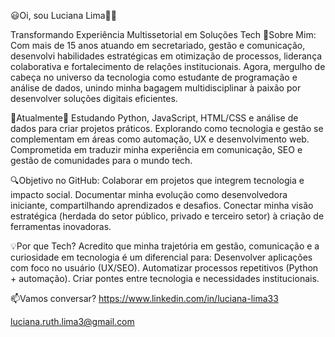 😃Oi, sou Luciana Lima🫶🏽

 Transformando Experiência Multissetorial em Soluções Tech
📌Sobre Mim:
Com mais de 15 anos atuando em secretariado, gestão e comunicação, desenvolvi habilidades estratégicas em otimização de processos, liderança colaborativa e fortalecimento de relações institucionais. Agora, mergulho de cabeça no universo da tecnologia como estudante de programação e análise de dados, unindo minha bagagem multidisciplinar à paixão por desenvolver soluções digitais eficientes.

🌱Atualmente🚀
Estudando Python, JavaScript, HTML/CSS e análise de dados para criar projetos práticos.
Explorando como tecnologia e gestão se complementam em áreas como automação, UX e desenvolvimento web.
Comprometida em traduzir minha experiência em comunicação, SEO e gestão de comunidades para o mundo tech.

🔍Objetivo no GitHub:
Colaborar em projetos que integrem tecnologia e impacto social.
Documentar minha evolução como desenvolvedora iniciante, compartilhando aprendizados e desafios.
Conectar minha visão estratégica (herdada do setor público, privado e terceiro setor) à criação de ferramentas inovadoras.

💡Por que Tech?
Acredito que minha trajetória em gestão, comunicação e a curiosidade em tecnologia é um diferencial para:
Desenvolver aplicações com foco no usuário (UX/SEO).
Automatizar processos repetitivos (Python + automação).
Criar pontes entre tecnologia e necessidades institucionais.

📫Vamos conversar?
https://www.linkedin.com/in/luciana-lima33

luciana.ruth.lima3@gmail.com
